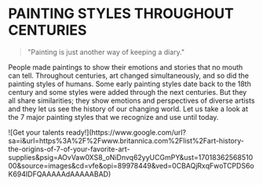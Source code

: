 # PAINTING STYLES THROUGHOUT CENTURIES
> "Painting is just another way of keeping a diary."
<p>People made paintings to show their emotions and stories that no mouth can tell. Throughout centuries, art changed simultaneously, and so did the painting styles of humans. Some early painting styles date back to the 18th century and some styles were added through the next centuries. But they all share similarities; they show emotions and perspectives of diverse artists and they let us see the history of our changing world. Let us take a look at the 7 major painting styles that we recognize and use until today.</p>
![Get your talents ready!](https://www.google.com/url?sa=i&url=https%3A%2F%2Fwww.britannica.com%2Flist%2Fart-history-the-origins-of-7-of-your-favorite-art-supplies&psig=AOvVaw0XS8_oNiDnvq62yyUCGmPY&ust=1701836256851000&source=images&cd=vfe&opi=89978449&ved=0CBAQjRxqFwoTCPDS6oK694IDFQAAAAAdAAAAABAD)
